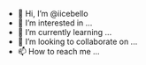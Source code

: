 - 👋 Hi, I’m @iicebello
- 👀 I’m interested in ...
- 🌱 I’m currently learning ...
- 💞️ I’m looking to collaborate on ...
- 📫 How to reach me ...

<!---
iicebello/iicebello is a ✨ special ✨ repository because its `README.md` (this file) appears on your GitHub profile.
You can click the Preview link to take a look at your changes.
--->
